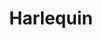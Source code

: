 ---
git: https://github.com/tconbeer/harlequin
logohandle: harlequinsh
sort: harlequinsh
title: Harlequin
website: https://harlequin.sh/
---